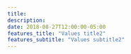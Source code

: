 ```yaml
---
title:
description:
date: 2018-08-27T12:00:00-05:00
features_title: "Values title2"
features_subtitle: "Values subtitle2"
---
```


